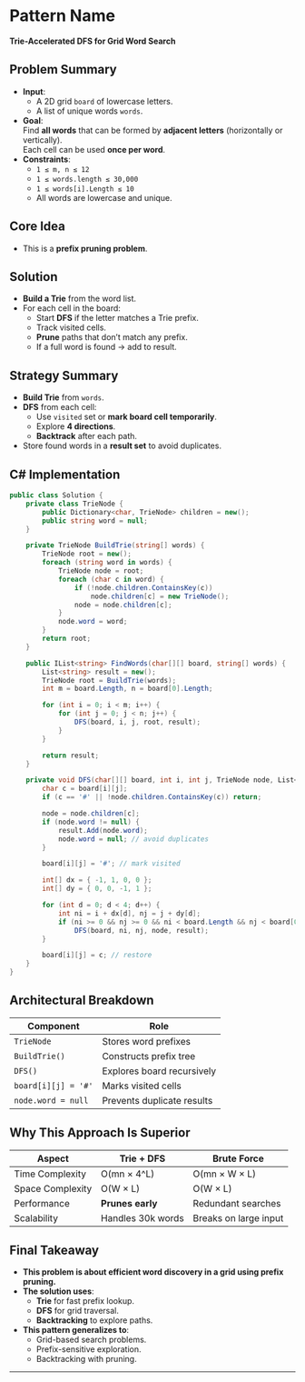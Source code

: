 # Pattern Name
**Trie-Accelerated DFS for Grid Word Search**

## Problem Summary
- **Input**:
  - A 2D grid `board` of lowercase letters.
  - A list of unique words `words`.
- **Goal**:  
  Find **all words** that can be formed by **adjacent letters** (horizontally or vertically).  
  Each cell can be used **once per word**.
- **Constraints**:
  - `1 ≤ m, n ≤ 12`
  - `1 ≤ words.length ≤ 30,000`
  - `1 ≤ words[i].Length ≤ 10`
  - All words are lowercase and unique.

## Core Idea
- This is a **prefix pruning problem**.

## Solution
- **Build a Trie** from the word list.
- For each cell in the board:
  - Start **DFS** if the letter matches a Trie prefix.
  - Track visited cells.
  - **Prune** paths that don’t match any prefix.
  - If a full word is found → add to result.

## Strategy Summary
- **Build Trie** from `words`.
- **DFS** from each cell:
  - Use `visited` set or **mark board cell temporarily**.
  - Explore **4 directions**.
  - **Backtrack** after each path.
- Store found words in a **result set** to avoid duplicates.

## C# Implementation
```csharp
public class Solution {
    private class TrieNode {
        public Dictionary<char, TrieNode> children = new();
        public string word = null;
    }

    private TrieNode BuildTrie(string[] words) {
        TrieNode root = new();
        foreach (string word in words) {
            TrieNode node = root;
            foreach (char c in word) {
                if (!node.children.ContainsKey(c))
                    node.children[c] = new TrieNode();
                node = node.children[c];
            }
            node.word = word;
        }
        return root;
    }

    public IList<string> FindWords(char[][] board, string[] words) {
        List<string> result = new();
        TrieNode root = BuildTrie(words);
        int m = board.Length, n = board[0].Length;

        for (int i = 0; i < m; i++) {
            for (int j = 0; j < n; j++) {
                DFS(board, i, j, root, result);
            }
        }

        return result;
    }

    private void DFS(char[][] board, int i, int j, TrieNode node, List<string> result) {
        char c = board[i][j];
        if (c == '#' || !node.children.ContainsKey(c)) return;

        node = node.children[c];
        if (node.word != null) {
            result.Add(node.word);
            node.word = null; // avoid duplicates
        }

        board[i][j] = '#'; // mark visited

        int[] dx = { -1, 1, 0, 0 };
        int[] dy = { 0, 0, -1, 1 };

        for (int d = 0; d < 4; d++) {
            int ni = i + dx[d], nj = j + dy[d];
            if (ni >= 0 && nj >= 0 && ni < board.Length && nj < board[0].Length)
                DFS(board, ni, nj, node, result);
        }

        board[i][j] = c; // restore
    }
}
```

## Architectural Breakdown
| Component               | Role                                      |
|-------------------------|-------------------------------------------|
| `TrieNode`              | Stores word prefixes                      |
| `BuildTrie()`           | Constructs prefix tree                    |
| `DFS()`                 | Explores board recursively                |
| `board[i][j] = '#'`     | Marks visited cells                       |
| `node.word = null`      | Prevents duplicate results                |

## Why This Approach Is Superior
| Aspect              | **Trie + DFS**        | Brute Force              |
|---------------------|-----------------------|--------------------------|
| Time Complexity     | O(mn × 4^L)           | O(mn × W × L)            |
| Space Complexity    | O(W × L)              | O(W × L)                 |
| Performance         | **Prunes early**      | Redundant searches       |
| Scalability         | Handles 30k words     | Breaks on large input    |

## Final Takeaway
- **This problem is about efficient word discovery in a grid using prefix pruning.**
- **The solution uses**:
  - **Trie** for fast prefix lookup.
  - **DFS** for grid traversal.
  - **Backtracking** to explore paths.
- **This pattern generalizes to**:
  - Grid-based search problems.
  - Prefix-sensitive exploration.
  - Backtracking with pruning.
 
---
